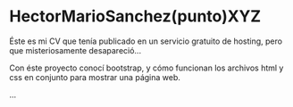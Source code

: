 # HectorMarioSanchez(punto)XYZ

Éste es mi CV que tenía publicado en un servicio gratuito de hosting, pero que misteriosamente desapareció...

Con éste proyecto conocí bootstrap, y cómo funcionan los archivos html y css en conjunto para mostrar una página web.

...